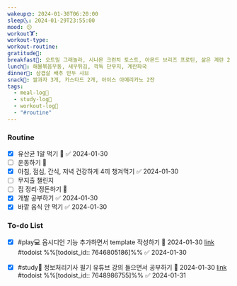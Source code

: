 ```yaml
---
wakeup🌞: 2024-01-30T06:20:00
sleep🌜: 2024-01-29T23:55:00
mood: 😕
workout🏋️: 
workout-type: 
workout-routine: 
gratitude🙏: 
breakfast🍳: 오트밀 그래놀라, 시나몬 크런치 토스트, 아몬드 브리즈 프로틴, 삶은 계란 2개
lunch🍚: 해물볶음우동, 새우튀김, 깍둑 단무지, 계란파국
dinner🥗: 삼겹살 배추 만두 샤브
snack🍬: 쌀과자 3개, 카스타드 2개, 아이스 아메리카노 2잔
tags:
  - meal-log📝
  - study-log📓
  - workout-log💪
  - "#routine"
---
```

### Routine 
- [x] 유산균 1알 먹기 🔼 ✅ 2024-01-30
- [ ] 운동하기 🔼
- [x] 아침, 점심, 간식, 저녁 건강하게 4끼 챙겨먹기 ✅ 2024-01-30
- [ ] 무지출 챌린지 
- [ ] 집 정리·정돈하기 🔼
- [x] 개발 공부하기 ✅ 2024-01-30
- [x] 바깥 음식 안 먹기 ✅ 2024-01-30

### To-do List 
- [x] #play💻 옵시디언 기능 추가하면서 template 작성하기 📅 2024-01-30 [link](https://todoist.com/showTask?id=7646805186) #todoist  %%[todoist_id:: 7646805186]%% ✅ 2024-01-30
- [x] #study📓 정보처리기사 필기 유튜브 강의 들으면서 공부하기 📅 2024-01-30 [link](https://todoist.com/showTask?id=7648986755) #todoist  %%[todoist_id:: 7648986755]%% ✅ 2024-01-31

